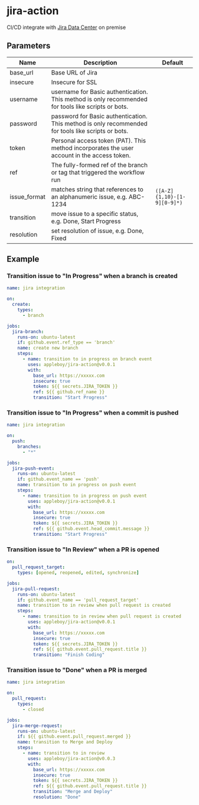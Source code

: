 # jira-action

CI/CD integrate with [Jira Data Center][1] on premise

[1]: https://www.atlassian.com/software/jira/data-center

## Parameters

| Name         | Description                                                                                        | Default                     |
| ------------ | -------------------------------------------------------------------------------------------------- | --------------------------- |
| base_url     | Base URL of Jira                                                                                   |                             |
| insecure     | Insecure for SSL                                                                                   |                             |
| username     | username for Basic authentication. This method is only recommended for tools like scripts or bots. |                             |
| password     | password for Basic authentication. This method is only recommended for tools like scripts or bots. |                             |
| token        | Personal access token (PAT). This method incorporates the user account in the access token.        |                             |
| ref          | The fully-formed ref of the branch or tag that triggered the workflow run                          |                             |
| issue_format | matches string that references to an alphanumeric issue, e.g. ABC-1234                             | `([A-Z]{1,10}-[1-9][0-9]*)` |
| transition   | move issue to a specific status, e.g. Done, Start Progress                                         |                             |
| resolution   | set resolution of issue, e.g. Done, Fixed                                                          |                             |

## Example

### Transition issue to "In Progress" when a branch is created

```yaml
name: jira integration

on:
  create:
    types:
      - branch

jobs:
  jira-branch:
    runs-on: ubuntu-latest
    if: github.event.ref_type == 'branch'
    name: create new branch
    steps:
      - name: transition to in progress on branch event
        uses: appleboy/jira-action@v0.0.1
        with:
          base_url: https://xxxxx.com
          insecure: true
          token: ${{ secrets.JIRA_TOKEN }}
          ref: ${{ github.ref_name }}
          transition: "Start Progress"
```

### Transition issue to "In Progress" when a commit is pushed

```yaml
name: jira integration

on:
  push:
    branches:
      - "*"

jobs:
  jira-push-event:
    runs-on: ubuntu-latest
    if: github.event_name == 'push'
    name: transition to in progress on push event
    steps:
      - name: transition to in progress on push event
        uses: appleboy/jira-action@v0.0.1
        with:
          base_url: https://xxxxx.com
          insecure: true
          token: ${{ secrets.JIRA_TOKEN }}
          ref: ${{ github.event.head_commit.message }}
          transition: "Start Progress"
```

### Transition issue to "In Review" when a PR is opened

```yaml
on:
  pull_request_target:
    types: [opened, reopened, edited, synchronize]

jobs:
  jira-pull-request:
    runs-on: ubuntu-latest
    if: github.event_name == 'pull_request_target'
    name: transition to in review when pull request is created
    steps:
      - name: transition to in review when pull request is created
        uses: appleboy/jira-action@v0.0.1
        with:
          base_url: https://xxxxx.com
          insecure: true
          token: ${{ secrets.JIRA_TOKEN }}
          ref: ${{ github.event.pull_request.title }}
          transition: "Finish Coding"
```

### Transition issue to "Done" when a PR is merged

```yaml
name: jira integration

on:
  pull_request:
    types:
      - closed

jobs:
  jira-merge-request:
    runs-on: ubuntu-latest
    if: ${{ github.event.pull_request.merged }}
    name: transition to Merge and Deploy
    steps:
      - name: transition to in review
        uses: appleboy/jira-action@v0.0.3
        with:
          base_url: https://xxxxx.com
          insecure: true
          token: ${{ secrets.JIRA_TOKEN }}
          ref: ${{ github.event.pull_request.title }}
          transition: "Merge and Deploy"
          resolution: "Done"
```
